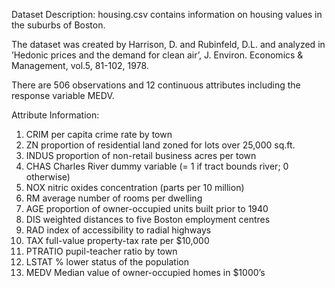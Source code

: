 Dataset Description: housing.csv contains information on housing values in the suburbs of Boston. 

The dataset was created by Harrison, D. and Rubinfeld, D.L. and analyzed in ’Hedonic prices and the demand for clean air’, J. Environ. Economics & Management, vol.5, 81-102, 1978.

There are 506 observations and 12 continuous attributes including the response variable MEDV.

Attribute Information:

1. CRIM per capita crime rate by town
2. ZN proportion of residential land zoned for lots over 25,000 sq.ft.
3. INDUS proportion of non-retail business acres per town
4. CHAS Charles River dummy variable (= 1 if tract bounds river; 0 otherwise)
5. NOX nitric oxides concentration (parts per 10 million)
6. RM average number of rooms per dwelling
7. AGE proportion of owner-occupied units built prior to 1940
8. DIS weighted distances to five Boston employment centres
9. RAD index of accessibility to radial highways
10. TAX full-value property-tax rate per $10,000
11. PTRATIO pupil-teacher ratio by town
12. LSTAT % lower status of the population
13. MEDV Median value of owner-occupied homes in $1000’s
